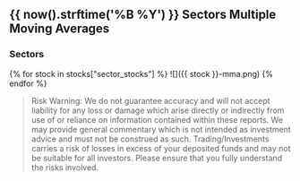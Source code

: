 ## {{ now().strftime('%B %Y') }} Sectors Multiple Moving Averages

### Sectors

{% for stock in stocks["sector_stocks"] %}
![]({{ stock }}-mma.png)
{% endfor %}

> Risk Warning: We do not guarantee accuracy and will not accept liability for any loss or damage which arise directly or indirectly from use of or reliance on information contained within these reports. We may provide general commentary which is not intended as investment advice and must not be construed as such. Trading/Investments carries a risk of losses in excess of your deposited funds and may not be suitable for all investors. Please ensure that you fully understand the risks involved.
